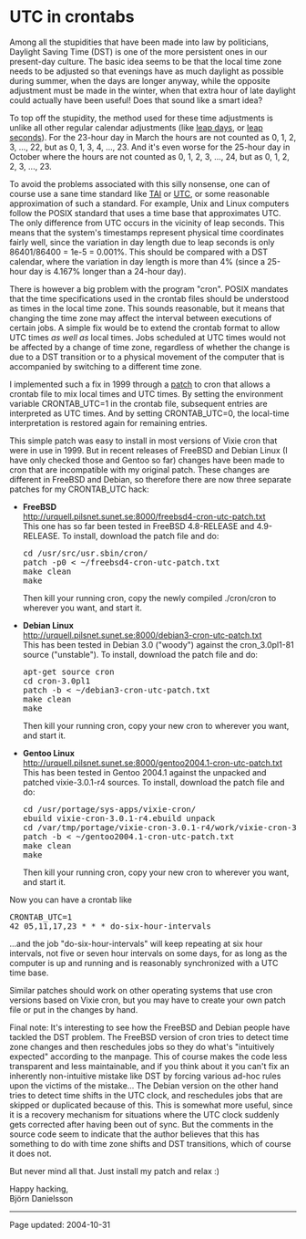 <HTML>
<HEAD>
<META HTTP-EQUIV="Content-Type" CONTENT="text/html; charset="ISO-8859-1">
<!-- <TITLE>UTC in crontabs</TITLE> -->
<LINK REL=StyleSheet HREF="../style.css" TYPE="text/css" MEDIA=screen>
</HEAD>
<BODY>
<H1>UTC in crontabs</H1>
<P>
Among all the stupidities that have been made into law by politicians, Daylight Saving Time (DST) is one of the more persistent ones in our present-day culture. The basic idea seems to be that the local time zone needs to be adjusted so that evenings have as much daylight as possible during summer, when the days are longer anyway, while the opposite adjustment must be made in the winter, when that extra hour of late daylight could actually have been useful! Does that sound like a smart idea?

<P>
To top off the stupidity, the method used for these time adjustments is unlike all other regular calendar adjustments (like <A HREF="http://scienceworld.wolfram.com/astronomy/LeapYear.html">leap days</A>,
or <A HREF="http://www.leapsecond.com/java/gpsclock.htm">leap seconds</A>).
For the 23-hour day in March the hours are not counted as 0, 1, 2, 3, ..., 22, but as 0, 1, 3, 4, ..., 23. And it's even worse for the 25-hour day in October where the hours are not counted as 0, 1, 2, 3, ..., 24, but as 0, 1, 2, 2, 3, ..., 23.

<P>
To avoid the problems associated with this silly nonsense, one can of course use a sane time standard like
<A HREF="http://www.bipm.fr/en/scientific/tai/tai.html">TAI</A>
or
<A HREF="http://en.wikipedia.org/wiki/Coordinated_Universal_Time">UTC</A>,
or some reasonable approximation of such a standard. For example, Unix and Linux computers follow the POSIX standard that uses a time base that approximates UTC. The only difference from UTC occurs in the vicinity of leap seconds. This means that the system's timestamps represent physical time coordinates fairly well, since the variation in day length due to leap seconds is only 86401/86400 = 1e-5 = 0.001%. This should be compared with a DST calendar, where the variation in day length is more than 4% (since a 25-hour day is 4.167% longer than a 24-hour day).

<P>
There is however a big problem with the program "cron". POSIX mandates that the time specifications used in the crontab files should be understood as times in the local time zone. This sounds reasonable, but it means that changing the time zone may affect the interval between executions of certain jobs. A simple fix would be to extend the crontab format to allow UTC times <I>as well as</I> local times. Jobs scheduled at UTC times would not be affected by a change of time zone, regardless of whether the change is due to a DST transition or to a physical movement of the computer that is accompanied by switching to a different time zone.

<P>
I implemented such a fix in 1999 through a
<A HREF="http://urquell.pilsnet.sunet.se:8000/cron-utc-patch.txt">patch</A>
to cron that allows a crontab file to mix local times and UTC times. By setting the environment variable CRONTAB_UTC=1 in the crontab file, subsequent entries are interpreted as UTC times. And by setting CRONTAB_UTC=0, the local-time interpretation is restored again for remaining entries.

This simple patch was easy to install in most versions of Vixie cron that were in use in 1999. But in recent releases of FreeBSD and Debian Linux (I have only checked those and Gentoo so far) changes have been made to cron that are incompatible with my original patch. These changes are different in FreeBSD and Debian, so therefore there are now three separate patches for my CRONTAB_UTC hack:

<UL>
<LI><B>FreeBSD</B><BR>
<A HREF="http://urquell.pilsnet.sunet.se:8000/freebsd4-cron-utc-patch.txt">http://urquell.pilsnet.sunet.se:8000/freebsd4-cron-utc-patch.txt</A><BR>
This one has so far been tested in FreeBSD 4.8-RELEASE and 4.9-RELEASE. To install, download the patch file and do:

<PRE>
cd /usr/src/usr.sbin/cron/
patch -p0 < ~/freebsd4-cron-utc-patch.txt
make clean
make
</PRE>

Then kill your running cron, copy the newly compiled ./cron/cron to
wherever you want, and start it.

<P>
<LI><B>Debian Linux</B><BR>
<A HREF="http://urquell.pilsnet.sunet.se:8000/debian3-cron-utc-patch.txt">http://urquell.pilsnet.sunet.se:8000/debian3-cron-utc-patch.txt</A><BR>
This has been tested in Debian 3.0 ("woody") against the cron_3.0pl1-81 source ("unstable"). To install, download the patch file and do:

<PRE>
apt-get source cron
cd cron-3.0pl1
patch -b < ~/debian3-cron-utc-patch.txt
make clean
make
</PRE>

Then kill your running cron, copy your new cron to wherever you want,
and start it.

<P>
<LI><B>Gentoo Linux</B><BR>
<A HREF="http://urquell.pilsnet.sunet.se:8000/gentoo2004.1-cron-utc-patch.txt">http://urquell.pilsnet.sunet.se:8000/gentoo2004.1-cron-utc-patch.txt</A><BR>
This has been tested in Gentoo 2004.1 against the unpacked and patched vixie-3.0.1-r4 sources. To install, download the patch file and do:

<PRE>
cd /usr/portage/sys-apps/vixie-cron/
ebuild vixie-cron-3.0.1-r4.ebuild unpack
cd /var/tmp/portage/vixie-cron-3.0.1-r4/work/vixie-cron-3.0.1/
patch -b < ~/gentoo2004.1-cron-utc-patch.txt
make clean
make
</PRE>

Then kill your running cron, copy your new cron to wherever you want,
and start it.
</UL>

Now you can have a crontab like

<PRE>
CRONTAB_UTC=1
42 05,11,17,23 * * * do-six-hour-intervals
</PRE>

...and the job "do-six-hour-intervals" will keep repeating at six hour
intervals, not five or seven hour intervals on some days, for as long as
the computer is up and running and is reasonably synchronized with
a UTC time base.

<P>
Similar patches should work on other operating systems that use cron versions
based on Vixie cron, but you may have to create your own patch file or put in
the changes by hand.

<P>
Final note: It's interesting to see how the FreeBSD and Debian people have
tackled the DST problem. The FreeBSD version of cron tries to detect time
zone changes and then reschedules jobs so they do what's "intuitively expected"
according to the manpage. This of course makes the code less transparent
and less maintainable, and if you think about it you can't fix an inherently
non-intuitive mistake like DST by forcing various ad-hoc rules upon the
victims of the mistake... The Debian version on the other hand tries to
detect time shifts in the UTC clock, and reschedules jobs that are skipped
or duplicated because of this. This is somewhat more useful, since it is a
recovery mechanism for situations where the UTC clock suddenly gets corrected
after having been out of sync. But the comments in the source code seem to
indicate that the author believes that this has something to do with
time zone shifts and DST transitions, which of course it does not.

<P>
But never mind all that. Just install my patch and relax :)

<P>
Happy hacking,<BR>
Bj&ouml;rn Danielsson<BR>
<HR>
Page updated: 2004-10-31
</BODY>
</HTML>
